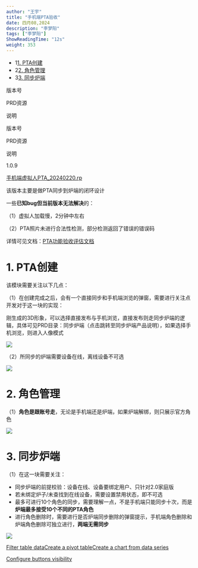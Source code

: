```yaml
---
author: "王宇"
title: "手机端PTA验收"
date: 四月08,2024
description: "李梦阳"
tags: ["李梦阳"]
ShowReadingTime: "12s"
weight: 353
---
```

*   1[1\. PTA创建](#id-手机端PTA验收-PTA创建)
*   2[2\. 角色管理](#id-手机端PTA验收-角色管理)
*   3[3\. 同步炉端](#id-手机端PTA验收-同步炉端)

版本号

PRD资源

说明

版本号

PRD资源

说明

1.0.9

[手机端虚拟人PTA\_20240220.rp](/download/attachments/123640205/%E6%89%8B%E6%9C%BA%E7%AB%AF%E8%99%9A%E6%8B%9F%E4%BA%BAPTA_20240220.rp?version=1&modificationDate=1712564127798&api=v2)

该版本主要是做PTA同步到炉端的闭环设计

一些**已知bug但当前版本无法解决**的：

（1）虚拟人加载慢，2分钟中左右

（2）PTA照片未进行合法性检测，部分检测返回了错误的错误码

详情可见文档：[PTA功能验收评估文档](/pages/viewpage.action?pageId=123636753)

1\. PTA创建
=========

该模块需要关注以下几点：

（1）在创建完成之后，会有一个直接同步和手机端浏览的弹窗，需要进行关注点开发对于这一块的实现：

刚生成的3D形象，可以选择直接发布与手机浏览，直接发布则走同步炉端的逻辑，具体可见PRD目录：同步炉端（点击跳转至同步炉端产品说明），如果选择手机浏览，则进入人像模式

![](/download/thumbnails/123640205/image2024-4-8_16-24-27.png?version=1&modificationDate=1712564609825&api=v2)

（2）所同步的炉端需要设备在线，离线设备不可选

![](/download/thumbnails/123640205/image2024-4-8_16-31-57.png?version=1&modificationDate=1712565060121&api=v2)

2\. 角色管理
========

（1）**角色是跟账号走**，无论是手机端还是炉端，如果炉端解绑，则只展示官方角色

![](/download/thumbnails/123640205/image2024-4-8_16-36-58.png?version=1&modificationDate=1712565360916&api=v2)

3\. 同步炉端
========

（1）在这一块需要关注：

*   同步炉端的前提校验：设备在线、设备要绑定用户、只针对2.0家庭版
*   若未绑定炉子/未查找到在线设备，需要设置禁用状态，即不可选
*   最多可进行10个角色的同步，需要理解一点，不是手机端只能同步十次，而是**炉端最多接受10个不同的PTA角色**
*   进行角色删除时，需要进行是否炉端同步删除的弹窗提示，手机端角色删除和炉端角色删除可独立进行，**两端无需同步**

![](/download/thumbnails/123640205/image2024-4-8_16-41-50.png?version=1&modificationDate=1712565652848&api=v2)

  

  

[Filter table data]()[Create a pivot table](#)[Create a chart from data series](#)

[Configure buttons visibility](/users/tfac-settings.action)